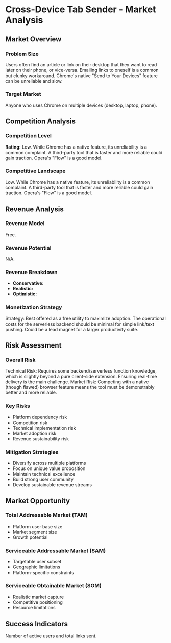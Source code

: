 # Cross-Device Tab Sender - Market Analysis

## Market Overview

### Problem Size
Users often find an article or link on their desktop that they want to read later on their phone, or vice-versa. Emailing links to oneself is a common but clunky workaround. Chrome's native "Send to Your Devices" feature can be unreliable and slow.

### Target Market
Anyone who uses Chrome on multiple devices (desktop, laptop, phone).

## Competition Analysis

### Competition Level
**Rating:** Low. While Chrome has a native feature, its unreliability is a common complaint. A third-party tool that is faster and more reliable could gain traction. Opera's "Flow" is a good model.

### Competitive Landscape
Low. While Chrome has a native feature, its unreliability is a common complaint. A third-party tool that is faster and more reliable could gain traction. Opera's "Flow" is a good model.

## Revenue Analysis

### Revenue Model
Free.

### Revenue Potential
N/A.

### Revenue Breakdown
- **Conservative:** 
- **Realistic:** 
- **Optimistic:** 

### Monetization Strategy
Strategy: Best offered as a free utility to maximize adoption. The operational costs for the serverless backend should be minimal for simple link/text pushing. Could be a lead magnet for a larger productivity suite.

## Risk Assessment

### Overall Risk
Technical Risk: Requires some backend/serverless function knowledge, which is slightly beyond a pure client-side extension. Ensuring real-time delivery is the main challenge. Market Risk: Competing with a native (though flawed) browser feature means the tool must be demonstrably better and more reliable.

### Key Risks
- Platform dependency risk
- Competition risk
- Technical implementation risk
- Market adoption risk
- Revenue sustainability risk

### Mitigation Strategies
- Diversify across multiple platforms
- Focus on unique value proposition
- Maintain technical excellence
- Build strong user community
- Develop sustainable revenue streams

## Market Opportunity

### Total Addressable Market (TAM)
- Platform user base size
- Market segment size
- Growth potential

### Serviceable Addressable Market (SAM)
- Targetable user subset
- Geographic limitations
- Platform-specific constraints

### Serviceable Obtainable Market (SOM)
- Realistic market capture
- Competitive positioning
- Resource limitations

## Success Indicators
Number of active users and total links sent.
